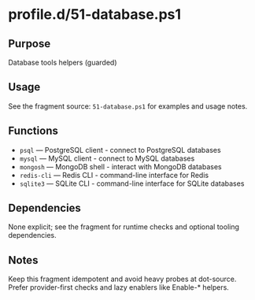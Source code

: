 profile.d/51-database.ps1
=========================

Purpose
-------
Database tools helpers (guarded)

Usage
-----
See the fragment source: `51-database.ps1` for examples and usage notes.

Functions
---------
- `psql` — PostgreSQL client - connect to PostgreSQL databases
- `mysql` — MySQL client - connect to MySQL databases
- `mongosh` — MongoDB shell - interact with MongoDB databases
- `redis-cli` — Redis CLI - command-line interface for Redis
- `sqlite3` — SQLite CLI - command-line interface for SQLite databases

Dependencies
------------
None explicit; see the fragment for runtime checks and optional tooling dependencies.

Notes
-----
Keep this fragment idempotent and avoid heavy probes at dot-source. Prefer provider-first checks and lazy enablers like Enable-* helpers.
